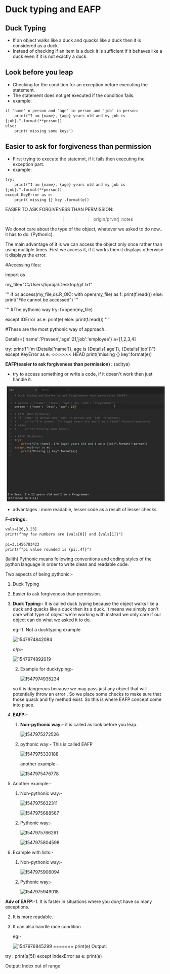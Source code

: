 # Duck typing and EAFP

## Duck Typing

- If an object walks like a duck and quacks like a duck then it is considered as a duck.
- Instead of checking if an item is a duck it is sufficient if it behaves like a duck even if it is not exactly a duck.

## Look before you leap

- Checking for the condition for an exception before executing the statement.
- The statement does not get executed if the condition fails.
- example:
```
if 'name' n person and 'age' in person and 'job' in person:
	print("I am {name}, {age} years old and my job is {job}.".format(**person))
else:
	print('missing some keys')
```

## Easier to ask for forgiveness than permission

- First trying to execute the statemnt, if it fails then executing the exception part.
- example:
```
try:
	print("I am {name}, {age} years old and my job is {job}.".format(**person))
except KeyError as e:
	print('missing {} key'.format(e))
```

EASIER TO ASK FORGIVENESS THAN PERMISSION:
>>>>>>> origin/prvnrj_notes

We donot care about the type of the object, whatever we asked to do now.. it has to do. (Pythonic).

The main advantage of it is we can access the object only once rather than using multiple times. First we access it, if it works then it displays otherwise it displays the error.


#Accessing files:

import os

my_file="C:/Users/bpraja/Desktop/git.txt"

'''
if os.access(my_file,os.R_OK):
    with open(my_file) as f:
        print(f.read())
else:
    print("File cannot be accessed")
'''

'''
#The pythonic way
try:
    f=open(my_file)

except IOError as e:
    print(e)
else:
    print(f.read())
'''    

#These are the most pythonic way of approach..

Details={'name':'Praveen','age':21,'job':'employee'}
a=[1,2,3,4]

try:
    print(f"I'm {Details['name']}, age is {Details['age']}, {Details['job']}")
except KeyError as e:
<<<<<<< HEAD
	print('missing {} key'.format(e))

**EAFP(easier to ask forgiveness than permission) :** (aditya)

* try to access something or write a code, if it doesn't work then just handle it.

![eafp](images/eafp.PNG)  

* advantages : more readable, lesser code as a result of lesser checks.

**F-strings :**

```python3
vals=[26,3,23]
print(f"my fav numbers are {vals[0]} and {vals[1]}")

pi=3.1456783422
print(f"pi value rounded is {pi:.4f}")

```
(lalith)
Pythonic means following conventions and coding styles of the python language in order to write clean and readable code.

Two aspects of being pythonic:-

1. Duck Typing
2. Easier to ask forgiveness than permission.



1. **Duck Typing:-** It is called duck typing because the object walks like a duck and quacks like a duck then its a duck. It means we simply don't care what type of object we're working with instead we only care if our object can do what we asked it to do.

   eg:-1. Not a ducktyping example

   ![1547974842084](https://github.com/adityakuppa26/Python-Notes/blob/lalith_notes/images/1547974842084.png) 

   o/p:-

   ![1547974892019](https://github.com/adityakuppa26/Python-Notes/blob/lalith_notes/images/1547974892019.png)

   2. Example for ducktyping:-

      ![1547974935234](https://github.com/adityakuppa26/Python-Notes/blob/lalith_notes/images/1547974935234.png)

   so it is dangerous because we may pass just any object that will potentially throw an error . So we place some checks to make sure that those quack and fly method exist. So this is where EAFP concept come into place.

2. **EAFP:-**

   1. **Non-pythonic way:-** it is called as look before you leap.

      ![1547975272526](https://github.com/adityakuppa26/Python-Notes/blob/lalith_notes/images/1547975272526.png) 

      

   2. pythonic way:- This is called EAFP

      ![1547975330188](https://github.com/adityakuppa26/Python-Notes/blob/lalith_notes/images/1547975330188.png) 

      another example:-

      ![1547975476778](https://github.com/adityakuppa26/Python-Notes/blob/lalith_notes/images/1547975476778.png)



3. Another example:- 

   1. Non-pythonic way:-

      ![1547975632311](https://github.com/adityakuppa26/Python-Notes/blob/lalith_notes/images/1547975632311.png) 

      ![1547975688567](https://github.com/adityakuppa26/Python-Notes/blob/lalith_notes/images/1547975688567.png)

   2. Pythonic way:-

      ![1547975766261](https://github.com/adityakuppa26/Python-Notes/blob/lalith_notes/images/1547975766261.png) 

      ![1547975804598](https://github.com/adityakuppa26/Python-Notes/blob/lalith_notes/images/1547975804598.png) 

4. Example with lists:-

   1. Non-pythonic way:-

      ![1547975906094](https://github.com/adityakuppa26/Python-Notes/blob/lalith_notes/images/1547975906094.png)

   2. Pythonic way:-

      ![1547975949018](https://github.com/adityakuppa26/Python-Notes/blob/lalith_notes/images/1547975949018.png)

**Adv of EAFP**:-1. It is faster in situations where you don;t have so many exceptions.

2. It is more readable.

3. It can also handle race condition

   eg:-

   ![1547976845299](https://github.com/adityakuppa26/Python-Notes/blob/lalith_notes/images/1547976845299.png)
=======
    print(e)
Output:

try :
    print(a[5])
except IndexError as e:
    print(e)

Output:
Index out of range
